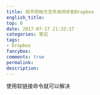 ```yaml
---
title: 将不同地方文件夹同步到Dropbox
english_title:
top: 0
date: 2017-07-17 21:32:17
categories: 笔记
tags: 
- Dropbox
fancybox:
comments: true
permalink:
description:
---
```

使用软链接命令就可以解决